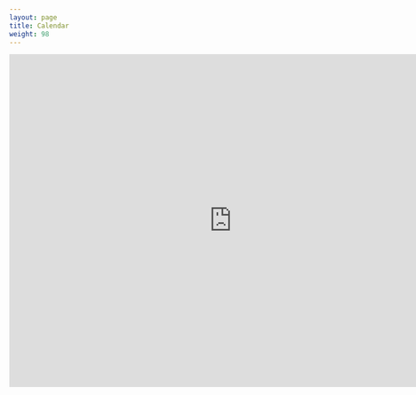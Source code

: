 ```yaml
---
layout: page
title: Calendar
weight: 98
---
```


<iframe src="https://calendar.google.com/calendar/embed?showTitle=0&amp;mode=WEEK&amp;height=600&amp;wkst=1&amp;hl=en&amp;bgcolor=%23FFFFFF&amp;src=guillermobasulto%40gmail.com&amp;color=%2329527A&amp;ctz=America%2FChicago" style="border-width:0" width="800" height="600" frameborder="0" scrolling="no"></iframe>